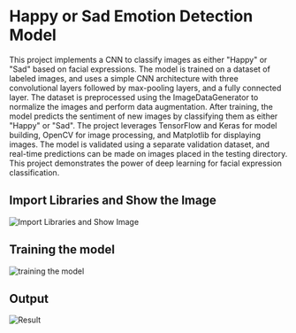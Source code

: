 # Happy or Sad Emotion Detection Model 

This project implements a CNN to classify images as either "Happy" or "Sad" based on facial expressions. The model is trained on a dataset of labeled images, and uses a simple CNN architecture with three convolutional layers followed by max-pooling layers, and a fully connected layer. The dataset is preprocessed using the ImageDataGenerator to normalize the images and perform data augmentation. After training, the model predicts the sentiment of new images by classifying them as either "Happy" or "Sad". The project leverages TensorFlow and Keras for model building, OpenCV for image processing, and Matplotlib for displaying images. The model is validated using a separate validation dataset, and real-time predictions can be made on images placed in the testing directory. This project demonstrates the power of deep learning for facial expression classification.

## Import Libraries and Show the Image 
 
![Import Libraries and Show Image ](https://github.com/user-attachments/assets/c39adcd5-d0fe-4ece-ad17-f6d378d2ec2a)

## Training the model

![training the model](https://github.com/user-attachments/assets/8e31a94f-7400-441d-a43b-d842c0a545e8)

## Output
![Result](https://github.com/user-attachments/assets/d17dcd2d-20e4-4621-9a1e-707a79f66e7a)
